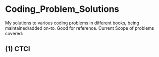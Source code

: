 # Coding_Problem_Solutions
My solutions to various coding problems in different books, being maintained/added on-to. Good for reference. Current Scope of problems covered:
## (1) CTCI

